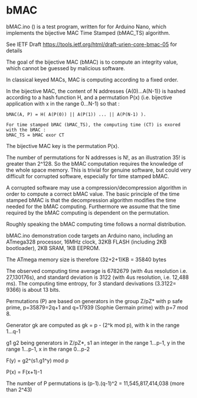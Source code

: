# bMAC
bMAC.ino () is a test program, written for for Arduino Nano, which implements the  bijective MAC Time Stamped (bMAC_TS) algorithm.



See IETF Draft https://tools.ietf.org/html/draft-urien-core-bmac-05 for details
   
   The goal of the bijective MAC (bMAC) is to compute an integrity value, which cannot be guessed by malicious software. 
   
   In classical keyed MACs, MAC is computing according to a fixed order. 
   
   In the bijective MAC, the content of N addresses {A(0)...A(N-1)} is hashed according to a hash function H, and a permutation P(x) (i.e. bijective application with x in the range 0...N-1) so that : 
    
    bMAC(A, P) = H( A(P(0)) || A(P(1)) ... || A(P(N-1) ).
   
    For time stamped bMAC (bMAC_TS), the computing time (CT) is exored with the bMAC :
    bMAC_TS = bMAC exor CT
    
   The bijective MAC key is the permutation P(x). 
   
   The number of permutations for N addresses is N!, as an illustration 35! is greater than 2^128. So the bMAC computation requires the knowledge of the whole space memory. This is trivial for genuine software, but could very difficult for corrupted software, especially for time stamped bMAC.
   
   A corrupted software may use a compression/decompression algorithm in order to compute a correct bMAC value. The basic principle of the time stamped bMAC is that the decompression algorithm modifies the time needed for the bMAC computing. Furthermore we assume that the time required by the bMAC computing is dependent on the permutation.
   
   Roughly speaking the bMAC computing time follows a normal distribution.
   
   bMAC.ino demonstration code targets an Arduino nano, including an ATmega328 processor, 16MHz clock, 32KB FLASH (including 2KB bootloader), 2KB SRAM, 1KB EEPROM. 
   
   The ATmega memory size is therefore (32+2+1)KB = 35840 bytes 
   
   The observed computing time average is 6782679 (with 4us resolution i.e. 27,130176s), and standard deviation is 3122 (with 4us resolution, i.e. 12,488 ms). The computing time entropy, for 3 standard devivations (3.3122= 9366) is about 13 bits.
   
   Permutations (P) are based on generators in the group Z/pZ* with p safe prime, p=35879=2q+1 and q=17939 (Sophie Germain prime) with p=7 mod 8. 
   
   Generator gk are computed as gk = p - (2^k mod p), with k in the range 1...q-1
   
   g1 g2 being generators in Z/pZ*, s1 an integer in the range 1...p-1, y in the range 1...p-1, x in the range 0...p-2
   
   F(y) = g2^(s1.g1^y) mod p 
   
   P(x) = F(x+1)-1
   
   The number of P permutations is (p-1).(q-1)^2 = 11,545,817,414,038 (more than 2^43)
   
   
   
   
   
   
   
  

